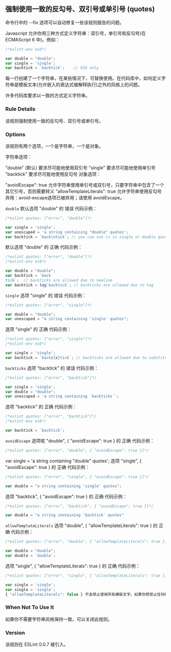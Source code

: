 ## 强制使用一致的反勾号、双引号或单引号 (quotes)

命令行中的 --fix 选项可以自动修复一些该规则报告的问题。

Javascript 允许你用三种方式定义字符串：双引号，单引号和反勾号(在 ECMAScript 6 中)。例如：
```js
/*eslint-env es6*/

var double = "double";
var single = 'single';
var backtick = `backtick`;    // ES6 only
```

每一行创建了一个字符串，在某些情况下，可替换使用。在代码库中，如何定义字符串是模板文本(允许嵌入的表达式被解释执行)之外的风格上的问题。

许多代码库要求以一致的方式定义字符串。

### Rule Details
该规则强制使用一致的反勾号、双引号或单引号。

### Options
该规则有两个选项，一个是字符串，一个是对象。

字符串选项：

"double" (默认) 要求尽可能地使用双引号
"single" 要求尽可能地使用单引号
"backtick" 要求尽可能地使用反勾号
对象选项：

"avoidEscape": true 允许字符串使用单引号或双引号，只要字符串中包含了一个其它引号，否则需要转义
"allowTemplateLiterals": true 允许字符串使用反勾号
弃用：avoid-escape选项已被弃用；请使用 avoidEscape。

```double```
默认选项 "double" 的 错误 代码示例：
```js
/*eslint quotes: ["error", "double"]*/

var single = 'single';
var unescaped = 'a string containing "double" quotes';
var backtick = `back\ntick`; // you can use \n in single or double quoted strings
```

默认选项 "double" 的 正确 代码示例：
```js
/*eslint quotes: ["error", "double"]*/
/*eslint-env es6*/

var double = "double";
var backtick = `back
tick`;  // backticks are allowed due to newline
var backtick = tag`backtick`; // backticks are allowed due to tag
```

```single```
选项 "single" 的 错误 代码示例：
```js
/*eslint quotes: ["error", "single"]*/

var double = "double";
var unescaped = "a string containing 'single' quotes";
```

选项 "single" 的 正确 代码示例：
```js
/*eslint quotes: ["error", "single"]*/
/*eslint-env es6*/

var single = 'single';
var backtick = `back${x}tick`; // backticks are allowed due to substitution
```

```backticks```
选项 "backtick" 的 错误 代码示例：
```js
/*eslint quotes: ["error", "backtick"]*/

var single = 'single';
var double = "double";
var unescaped = 'a string containing `backticks`';
```

选项 "backtick" 的 正确 代码示例：
```js
/*eslint quotes: ["error", "backtick"]*/
/*eslint-env es6*/

var backtick = `backtick`;
```

```avoidEscape```
选项呢 "double", { "avoidEscape": true } 的 正确 代码示例：
```js
/*eslint quotes: ["error", "double", { "avoidEscape": true }]*/
```

var single = 'a string containing "double" quotes';
选项 "single", { "avoidEscape": true } 的 正确 代码示例：
```js
/*eslint quotes: ["error", "single", { "avoidEscape": true }]*/

var double = "a string containing 'single' quotes";
```

选项 "backtick", { "avoidEscape": true } 的 正确 代码示例：
```js
/*eslint quotes: ["error", "backtick", { "avoidEscape": true }]*/

var double = "a string containing `backtick` quotes"
```

```allowTemplateLiterals```
选项 "double", { "allowTemplateLiterals": true } 的 正确 代码示例：
```js
/*eslint quotes: ["error", "double", { "allowTemplateLiterals": true }]*/

var double = "double";
var double = `double`;
```

选项 "single", { "allowTemplateLiterals": true } 的 正确 代码示例：
```js
/*eslint quotes: ["error", "single", { "allowTemplateLiterals": true }]*/

var single = 'single';
var single = `single`;
{ "allowTemplateLiterals": false } 不会禁止使用所有模板文字。如果你想禁止任何模板字面量的实例，请使用 no-restricted-syntax，并将目标指向 TemplateLiteral。
```

### When Not To Use It
如果你不需要字符串风格保持一致，可以关闭此规则。

### Version
该规则在 ESLint 0.0.7 被引入。

